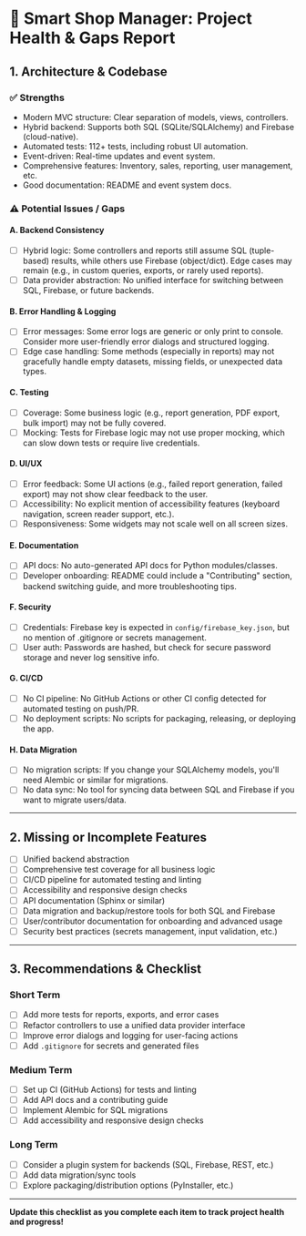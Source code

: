 # 📝 Smart Shop Manager: Project Health & Gaps Report

## 1. Architecture & Codebase

### ✅ Strengths
- Modern MVC structure: Clear separation of models, views, controllers.
- Hybrid backend: Supports both SQL (SQLite/SQLAlchemy) and Firebase (cloud-native).
- Automated tests: 112+ tests, including robust UI automation.
- Event-driven: Real-time updates and event system.
- Comprehensive features: Inventory, sales, reporting, user management, etc.
- Good documentation: README and event system docs.

### ⚠️ Potential Issues / Gaps

#### A. Backend Consistency
- [ ] Hybrid logic: Some controllers and reports still assume SQL (tuple-based) results, while others use Firebase (object/dict). Edge cases may remain (e.g., in custom queries, exports, or rarely used reports).
- [ ] Data provider abstraction: No unified interface for switching between SQL, Firebase, or future backends.

#### B. Error Handling & Logging
- [ ] Error messages: Some error logs are generic or only print to console. Consider more user-friendly error dialogs and structured logging.
- [ ] Edge case handling: Some methods (especially in reports) may not gracefully handle empty datasets, missing fields, or unexpected data types.

#### C. Testing
- [ ] Coverage: Some business logic (e.g., report generation, PDF export, bulk import) may not be fully covered.
- [ ] Mocking: Tests for Firebase logic may not use proper mocking, which can slow down tests or require live credentials.

#### D. UI/UX
- [ ] Error feedback: Some UI actions (e.g., failed report generation, failed export) may not show clear feedback to the user.
- [ ] Accessibility: No explicit mention of accessibility features (keyboard navigation, screen reader support, etc.).
- [ ] Responsiveness: Some widgets may not scale well on all screen sizes.

#### E. Documentation
- [ ] API docs: No auto-generated API docs for Python modules/classes.
- [ ] Developer onboarding: README could include a "Contributing" section, backend switching guide, and more troubleshooting tips.

#### F. Security
- [ ] Credentials: Firebase key is expected in `config/firebase_key.json`, but no mention of .gitignore or secrets management.
- [ ] User auth: Passwords are hashed, but check for secure password storage and never log sensitive info.

#### G. CI/CD
- [ ] No CI pipeline: No GitHub Actions or other CI config detected for automated testing on push/PR.
- [ ] No deployment scripts: No scripts for packaging, releasing, or deploying the app.

#### H. Data Migration
- [ ] No migration scripts: If you change your SQLAlchemy models, you'll need Alembic or similar for migrations.
- [ ] No data sync: No tool for syncing data between SQL and Firebase if you want to migrate users/data.

---

## 2. Missing or Incomplete Features
- [ ] Unified backend abstraction
- [ ] Comprehensive test coverage for all business logic
- [ ] CI/CD pipeline for automated testing and linting
- [ ] Accessibility and responsive design checks
- [ ] API documentation (Sphinx or similar)
- [ ] Data migration and backup/restore tools for both SQL and Firebase
- [ ] User/contributor documentation for onboarding and advanced usage
- [ ] Security best practices (secrets management, input validation, etc.)

---

## 3. Recommendations & Checklist

### Short Term
- [ ] Add more tests for reports, exports, and error cases
- [ ] Refactor controllers to use a unified data provider interface
- [ ] Improve error dialogs and logging for user-facing actions
- [ ] Add `.gitignore` for secrets and generated files

### Medium Term
- [ ] Set up CI (GitHub Actions) for tests and linting
- [ ] Add API docs and a contributing guide
- [ ] Implement Alembic for SQL migrations
- [ ] Add accessibility and responsive design checks

### Long Term
- [ ] Consider a plugin system for backends (SQL, Firebase, REST, etc.)
- [ ] Add data migration/sync tools
- [ ] Explore packaging/distribution options (PyInstaller, etc.)

---

**Update this checklist as you complete each item to track project health and progress!** 